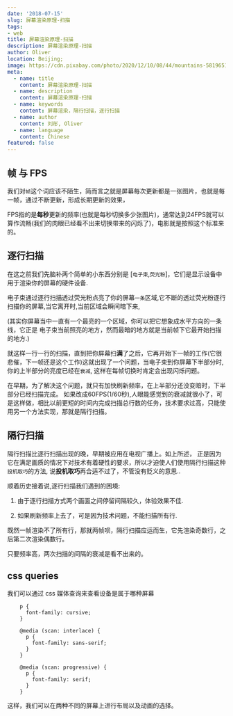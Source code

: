 ```yaml
---
date: '2018-07-15'
slug: 屏幕渲染原理-扫描
tags:
- web
title: 屏幕渲染原理-扫描
description: 屏幕渲染原理-扫描
author: Oliver
location: Beijing;
image: https://cdn.pixabay.com/photo/2020/12/10/08/44/mountains-5819651__340.jpg
meta:
  - name: title
    content: 屏幕渲染原理-扫描
  - name: description
    content: 屏幕渲染原理-扫描
  - name: keywords
    content: 屏幕渲染，隔行扫描，逐行扫描
  - name: author
    content: 刘彤, Oliver
  - name: language
    content: Chinese
featured: false
---
```


## 帧 与 FPS

我们对`帧`这个词应该不陌生，简而言之就是屏幕每次更新都是一张图片，也就是每一帧，通过不断更新，形成长期更新的效果，

FPS指的是**每秒**更新的频率(也就是每秒切换多少张图片)，通常达到24FPS就可以算作流畅(我们的肉眼已经看不出来切换带来的闪烁了)，电影就是按照这个标准来的。

## 逐行扫描

在这之前我们先脑补两个简单的小东西分别是 [`电子束`,`荧光粉`]，它们是显示设备中用于渲染你的屏幕的硬件设备.

电子束通过逐行扫描透过荧光粉点亮了你的屏幕`一条`区域,它不断的透过荧光粉逐行扫描你的屏幕,当它离开时,当前区域会瞬间暗下来,

(其实你屏幕当中一直有一个最亮的一个区域，你可以把它想象成水平方向的一条线，它正是
电子束当前照亮的地方，然而最暗的地方就是当前帧下它最开始扫描的地方.)

就这样一行一行的扫描，直到把你屏幕扫**满**了之后，它再开始下一帧的工作(它很悲催，下一帧还是这个工作)这就出现了一个问题，当电子束到你屏幕下半部分时,你的上半部分的亮度已经在`衰减`,
这样在每帧切换时肯定会出现闪烁问题。

在早期，为了解决这个问题，就只有加快刷新频率，在上半部分还没变暗时，下半部分已经扫描完成。
如果改成60FPS(1/60秒),人眼能感觉到的衰减就很小了，可是这样做，相比以前更短的时间内完成扫描总行数的任务，技术要求过高，只能使用另一个方法实现，那就是隔行扫描。


## 隔行扫描

隔行扫描比逐行扫描出现的晚，早期被应用在电视广播上。如上所述，
正是因为它在满足画质的情况下对技术有着硬性的要求，所以才迫使人们使用隔行扫描这种`投机取巧`的方法,
说**投机取巧**再合适不过了，不管没有贬义的意思..


顺着历史接着说,逐行扫描我们遇到的困境:

1. 由于逐行扫描方式两个画面之间停留间隔较久，体验效果不佳.

2. 如果刷新频率上去了，可是因为技术问题，不能扫描所有行.


既然一帧渲染不了所有行，那就两帧呗，隔行扫描应运而生，它先渲染奇数行，之后第二次渲染偶数行。

只要频率高，两次扫描的间隔的衰减是看不出来的。


## css queries

我们可以通过 css 媒体查询来查看设备是属于哪种屏幕

```
    p {
      font-family: cursive;
    }

    @media (scan: interlace) {
      p {
        font-family: sans-serif;
      }
    }

    @media (scan: progressive) {
      p {
        font-family: serif;
      }
    }
```

这样，我们可以在两种不同的屏幕上进行布局以及动画的选择。

